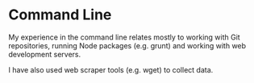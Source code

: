 # Command Line
My experience in the command line relates mostly to working with Git repositories, running Node packages (e.g. grunt) and working with web development servers.

I have also used web scraper tools (e.g. wget) to collect data.